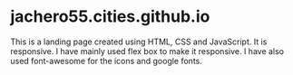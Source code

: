 # jachero55.cities.github.io
This is a landing page created using HTML, CSS and JavaScript. It is responsive. I have mainly used flex box to make it responsive. I have also used font-awesome for the icons and google fonts.
